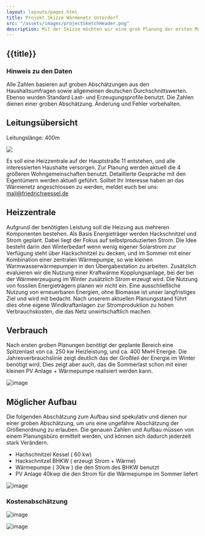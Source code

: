 ```yaml
---
layout: layouts/pages.html
title: Projekt Skizze Wärmenetz Unterdorf
src: "/assets/images/projectSketchHeader.png"
description: Mit der Skizze möchten wir eine grob Planung der ersten Maßnahmen präsentieren.
---
```


## {{title}}

### Hinweis zu den Daten
Alle Zahlen basieren auf groben Abschätzungen aus den Haushaltsumfragen sowie allgemeinen deutschen Durchschnittswerten. 
Ebenso wurden Standard Last- und Erzeugungsprofile benutzt. Die Zahlen dienen einer groben Abschätzung.
Änderung und Fehler vorbehalten.


## Leitungsübersicht

Leitungslänge: 400m

![](/assets/images/UnterdorfA1_pipes.png)

Es soll eine Heizzentrale auf der Hauptstraße 11 entstehen, und alle interessierten Haushalte versorgen.
Zur Planung werden aktuell die 4 größeren Wohngemeinschaften benutzt. Detaillierte Gespräche mit den Eigentümern werden aktuell geführt.
Solltet Ihr Interesse haben an das Wärmenetz angeschlossen zu werden, meldet euch bei uns: mail@friedrichwessel.de

## Heizzentrale

Aufgrund der benötigten Leistung soll die Heizung aus mehreren Komponenten bestehen. Als Basis Energieträger werden Hackschnitzel und Strom geplant. 
Dabei liegt der Fokus auf selbstproduzierten Strom. Die Idee besteht darin den Winterbedarf wenn wenig eigener Solarstrom zur Verfügung steht über Hackschnitzel zu decken, und im Sommer mit einer Kombination einer zentralen Wärmepumpe, so wie kleinen Warmwasserwärmepumpen in den Übergabestation zu arbeiten. Zusätzlich evaluieren wir die Nutzung einer Kraftwärme Kopplungsanlage, bei der bei der Wärmeerzeugung im Winter zusätzlich Strom erzeugt wird. 
Die Nutzung von fossilen Energieträgern planen wir nicht ein. 
Eine ausschließliche Nutzung von erneuerbaren Energien, ohne Biomasse ist unser langfristiges Ziel und wird mit bedacht. Nach unserem aktuellen Planungsstand führt dies ohne eigene Windkraftanlagen zur Stromproduktion zu hohen Verbrauchskosten, die das Netz unwirtschaftlich machen.

## Verbrauch 

Nach ersten groben Planungen benötigt der geplante Bereich eine Spitzenlast von ca. 250 kw Heizleistung, und ca. 400 MwH Energie. Die Jahresverbrauchslinie zeigt deutlich das der Großteil der Energie im Winter benötigt wird. Dies zeigt aber auch, das die Sommerlast schon mit einer kleinen PV Anlage + Wärmepumpe realisiert werden kann. 

![image](/assets/images/UnterdorfA1_energy.png)


## Möglicher Aufbau

Die folgenden Abschätzung zum Aufbau sind spekulativ und dienen nur einer groben Abschätzung, um uns eine ungefähre Abschätzung der Größenordnung zu erlauben.
Die genauen Zahlen und Aufbau müssen von einem Planungsbüro ermittelt werden, und können sich dadurch jederzeit stark Verändern.

* Hachschnitzel Kessel ( 60 kw)
* Hackschnitzel BHKW ( erzeugt Strom + Wärme)
* Wärmepumpe ( 30kw ) die den Strom des BHKW benutzt
* PV Anlage 40kwp die den Strom für die Wärmepumpe im Sommer liefert

![image](/assets/images/UnterdorfA1_Config1.png)


### Kostenabschätzung

![image](/assets/images/KA_Unterdorf.png)

![image](/assets/images/KA_Unterdorf_Waermekosten.png)


